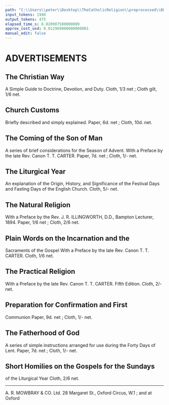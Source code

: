 ```yaml
---
path: "C:\\Users\\peter\\Desktop\\TheCatholicReligion\\preprocessed\\00443.jpg"
input_tokens: 1948
output_tokens: 475
elapsed_time_s: 8.020907500000009
approx_cost_usd: 0.012969000000000001
manual_edit: false
---
```

# ADVERTISEMENTS

## The Christian Way
A Simple Guide to Doctrine, Devotion, and Duty.
Cloth, 1/3 net ; Cloth gilt, 1/6 net.

## Church Customs
Briefly described and simply explained. Paper, 6d. net ;
Cloth, 10d. net.

## The Coming of the Son of Man
A series of brief considerations for the Season of Advent.
With a Preface by the late Rev. Canon T. T. CARTER.
Paper, 7d. net ; Cloth, 1/- net.

## The Liturgical Year
An explanation of the Origin, History, and Significance
of the Festival Days and Fasting Days of the English
Church. Cloth, 5/- net.

## The Natural Religion
With a Preface by the Rev. J. R. ILLINGWORTH, D.D.,
Bampton Lecturer, 1894. Paper, 1/6 net ; Cloth, 2/6 net.

## Plain Words on the Incarnation and the
Sacraments of the Gospel
With a Preface by the late Rev. Canon T. T. CARTER.
Cloth, 1/6 net.

## The Practical Religion
With a Preface by the late Rev. Canon T. T. CARTER.
Fifth Edition. Cloth, 2/- net.

## Preparation for Confirmation and First
Communion
Paper, 9d. net ; Cloth, 1/- net.

## The Fatherhood of God
A series of simple instructions arranged for use during the
Forty Days of Lent. Paper, 7d. net ; Cloth, 1/- net.

## Short Homilies on the Gospels for the Sundays
of the Liturgical Year
Cloth, 2/6 net.

---

A. R. MOWBRAY & CO. Ltd.
28 Margaret St., Oxford Circus, W.1 ; and at Oxford